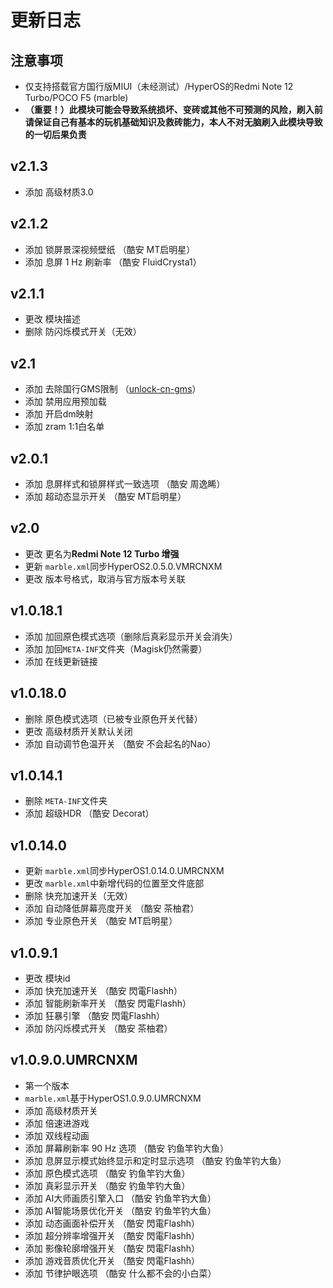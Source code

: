 # 更新日志

## 注意事项
- 仅支持搭载官方国行版MIUI（未经测试）/HyperOS的Redmi Note 12 Turbo/POCO F5 (marble)
- **（重要！）此模块可能会导致系统损坏、变砖或其他不可预测的风险，刷入前请保证自己有基本的玩机基础知识及救砖能力，本人不对无脑刷入此模块导致的一切后果负责**

## v2.1.3
- 添加 高级材质3.0

## v2.1.2
- 添加 锁屏景深视频壁纸 （酷安 MT启明星）
- 添加 息屏 1 Hz 刷新率 （酷安 FluidCrysta1）

## v2.1.1
- 更改 模块描述
- 删除 防闪烁模式开关（无效）

## v2.1
- 添加 去除国行GMS限制 （[unlock-cn-gms](https://github.com/fei-ke/unlock-cn-gms)）
- 添加 禁用应用预加载
- 添加 开启dm映射
- 添加 zram 1:1白名单

## v2.0.1
- 添加 息屏样式和锁屏样式一致选项 （酷安 周逸睎）
- 添加 超动态显示开关 （酷安 MT启明星）

## v2.0
- 更改 更名为**Redmi Note 12 Turbo 增强**
- 更新 `marble.xml`同步HyperOS2.0.5.0.VMRCNXM
- 更改 版本号格式，取消与官方版本号关联

## v1.0.18.1
- 添加 加回原色模式选项（删除后真彩显示开关会消失）
- 添加 加回`META-INF`文件夹（Magisk仍然需要）
- 添加 在线更新链接

## v1.0.18.0
- 删除 原色模式选项（已被专业原色开关代替）
- 更改 高级材质开关默认关闭
- 添加 自动调节色温开关 （酷安 不会起名的Nao）

## v1.0.14.1
- 删除 `META-INF`文件夹
- 添加 超级HDR （酷安 Decorat）

## v1.0.14.0
- 更新 `marble.xml`同步HyperOS1.0.14.0.UMRCNXM
- 更改 `marble.xml`中新增代码的位置至文件底部
- 删除 快充加速开关（无效）
- 添加 自动降低屏幕亮度开关 （酷安 茶柚君）
- 添加 专业原色开关 （酷安 MT启明星）

## v1.0.9.1
- 更改 模块id
- 添加 快充加速开关 （酷安 閃電Flashh）
- 添加 智能刷新率开关 （酷安 閃電Flashh）
- 添加 狂暴引擎 （酷安 閃電Flashh）
- 添加 防闪烁模式开关 （酷安 茶柚君）

## v1.0.9.0.UMRCNXM
- 第一个版本
- `marble.xml`基于HyperOS1.0.9.0.UMRCNXM
- 添加 高级材质开关
- 添加 倍速进游戏
- 添加 双线程动画
- 添加 屏幕刷新率 90 Hz 选项 （酷安 钓鱼竿钓大鱼）
- 添加 息屏显示模式始终显示和定时显示选项 （酷安 钓鱼竿钓大鱼）
- 添加 原色模式选项 （酷安 钓鱼竿钓大鱼）
- 添加 真彩显示开关 （酷安 钓鱼竿钓大鱼）
- 添加 AI大师画质引擎入口 （酷安 钓鱼竿钓大鱼）
- 添加 AI智能场景优化开关 （酷安 钓鱼竿钓大鱼）
- 添加 动态画面补偿开关 （酷安 閃電Flashh）
- 添加 超分辨率增强开关 （酷安 閃電Flashh）
- 添加 影像轮廓增强开关 （酷安 閃電Flashh）
- 添加 游戏音质优化开关 （酷安 閃電Flashh）
- 添加 节律护眼选项 （酷安 什么都不会的小白菜）